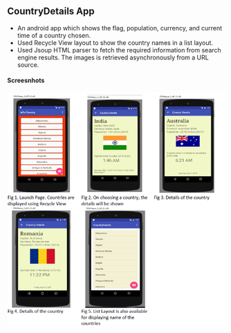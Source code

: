 ## CountryDetails App ##
* An android app which shows the flag, population, currency, and current time of a country chosen.
* Used Recycle View layout to show the country names in a list layout.
* Used Jsoup HTML parser to fetch the required information from search engine results. The images is retrieved asynchronously from a URL source.

#### Screesnhots ####

![Alt text](country.png?raw=true "Title")
